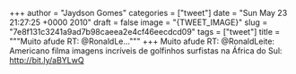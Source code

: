 
+++
author = "Jaydson Gomes"
categories = ["tweet"]
date = "Sun May 23 21:27:25 +0000 2010"
draft = false
image = "{TWEET_IMAGE}"
slug = "7e8f131c3241a9ad7b98caeea2e4cf46eecdcd09"
tags = ["tweet"]
title = """Muito afude RT: @RonaldLe..."""
+++
Muito afude RT: @RonaldLeite: Americano filma imagens incríveis de golfinhos surfistas na África do Sul: http://bit.ly/aBYLwQ
